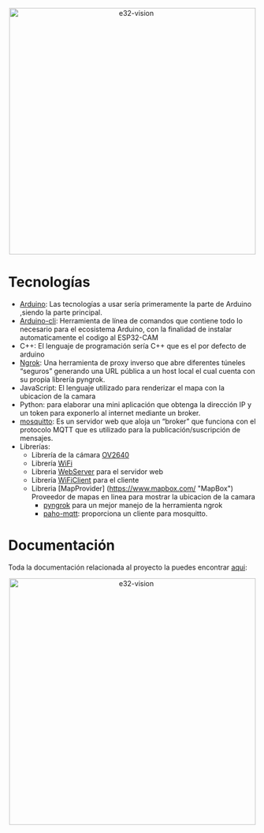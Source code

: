 <p align="center">
  <img src="https://files.gitbook.com/v0/b/gitbook-x-prod.appspot.com/o/spaces%2Fk68EIVrPdLCVPu4257mG%2Fuploads%2Fp7VuXDdA1Ua04wq6q6iE%2Fproyectofinal.gif?alt=media&token=fc0bed23-3c4a-4a0a-96dc-2cb3e9b76131" width="500" title="e32-vision">
    <br/>
    <span>
      <img alt="" src="https://img.shields.io/github/license/DouglasLino/E32-Vision">
    </span>
</p>




# Tecnologías
- [Arduino](https://www.arduino.cc/ "Arduino"): Las tecnologías a usar sería primeramente la parte de Arduino ,siendo la parte principal.
- [Arduino-cli](https://www.arduino.cc/pro/cli "Arduino-cli"): Herramienta de línea de comandos que contiene todo lo necesario para el ecosistema Arduino, con la finalidad de instalar automaticamente el codigo al ESP32-CAM
- C++: El lenguaje de programación sería C++ que es el por defecto de arduino
- [Ngrok](https://ngrok.com/ "Ngrok"): Una herramienta de proxy inverso que abre diferentes túneles “seguros” generando una URL pública a un host local el cual cuenta con su propia librería pyngrok.
- JavaScript: El lenguaje utilizado para renderizar el mapa con la ubicacion de la camara
- Python: para elaborar una mini aplicación que obtenga la dirección IP y un token para exponerlo al internet mediante un broker.
- [mosquitto](https://test.mosquitto.org/ "mosquitto"): Es un servidor web que aloja un “broker” que funciona con el protocolo MQTT que es utilizado para la publicación/suscripción de mensajes.
- Librerías:
	- Librería de la cámara [OV2640](https://github.com/espressif/esp32-camera "OV2640")
	- Librería [WiFi](https://www.arduino.cc/reference/en/libraries/wifi/ "WiFi")
	- Libreria [WebServer](https://www.arduino.cc/reference/en/libraries/wifi/ "WebServer") para el servidor web
	- Librería [WiFiClient](https://www.arduino.cc/reference/en/libraries/wifi/ "WiFiClient") para el cliente
  - Libreria [MapProvider] (https://www.mapbox.com/ "MapBox") Proveedor de mapas en linea para mostrar la ubicacion de la camara
	- [pyngrok](https://pypi.org/project/pyngrok/ "pyngrok") para un mejor manejo de la herramienta ngrok
	- [paho-mqtt](https://pypi.org/project/paho-mqtt/ "paho-mqtt"): proporciona un cliente para mosquitto.


# Documentación
Toda la documentación relacionada al proyecto la puedes encontrar [aqui](https://00018318.gitbook.io/e32-vision/ "aqui"):

<p align="center">
      <a href="https://00018318.gitbook.io/e32-vision/" target="_blank"><img src="https://www.freelogovectors.net/svg10/gitbook_logo-freelogovectors.net_.svg" width="500" alt="e32-vision" /></a>
</p>
